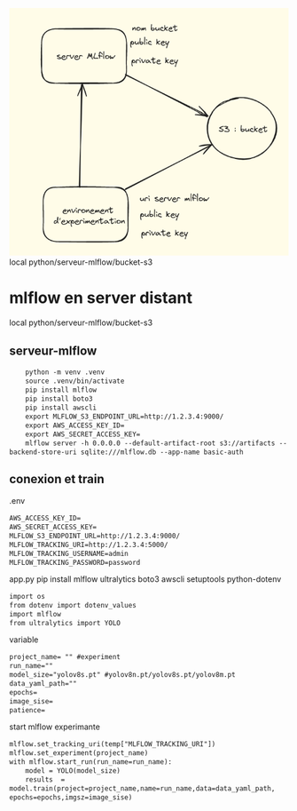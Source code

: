 <img src="https://github.com/redhox/labeling_mlflow/blob/main/Capture%20d%E2%80%99%C3%A9cran%20du%202024-04-15%2016-51-53.png?raw=true"></img><br>
local python/serveur-mlflow/bucket-s3
<h1>mlflow en server distant</h1>
local python/serveur-mlflow/bucket-s3
<h2>serveur-mlflow</h2>

        python -m venv .venv
        source .venv/bin/activate
        pip install mlflow
        pip install boto3
        pip install awscli
        export MLFLOW_S3_ENDPOINT_URL=http://1.2.3.4:9000/
        export AWS_ACCESS_KEY_ID=
        export AWS_SECRET_ACCESS_KEY=
        mlflow server -h 0.0.0.0 --default-artifact-root s3://artifacts --backend-store-uri sqlite:///mlflow.db --app-name basic-auth

<h2>conexion et train</h2>
.env

    AWS_ACCESS_KEY_ID=
    AWS_SECRET_ACCESS_KEY=
    MLFLOW_S3_ENDPOINT_URL=http://1.2.3.4:9000/
    MLFLOW_TRACKING_URI=http://1.2.3.4:5000/
    MLFLOW_TRACKING_USERNAME=admin
    MLFLOW_TRACKING_PASSWORD=password
    

app.py
pip install mlflow ultralytics boto3 awscli setuptools python-dotenv
    
    import os
    from dotenv import dotenv_values
    import mlflow
    from ultralytics import YOLO
    
variable

    project_name= "" #experiment
    run_name=""
    model_size="yolov8s.pt" #yolov8n.pt/yolov8s.pt/yolov8m.pt
    data_yaml_path=""
    epochs=
    image_sise=
    patience=
start mlflow experimante

    mlflow.set_tracking_uri(temp["MLFLOW_TRACKING_URI"])
    mlflow.set_experiment(project_name)
    with mlflow.start_run(run_name=run_name):
        model = YOLO(model_size)
        results  = model.train(project=project_name,name=run_name,data=data_yaml_path, epochs=epochs,imgsz=image_sise)
    



